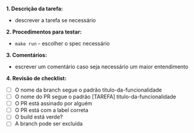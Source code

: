 **1. Descrição da tarefa:**

- descrever a tarefa se necessário

**2. Procedimentos para testar:**

- `make run` - escolher o spec necessário

**3. Comentários:**

- escrever um comentário caso seja necessário um maior entendimento

**4. Revisão de checklist:**

- [ ] O nome da branch segue o padrão titulo-da-funcionalidade
- [ ] O nome do PR segue o padrão [TAREFA] titulo-da-funcionalidade
- [ ] O PR está assinado por alguém
- [ ] O PR está com a label correta
- [ ] O build está verde?
- [ ] A branch pode ser excluída